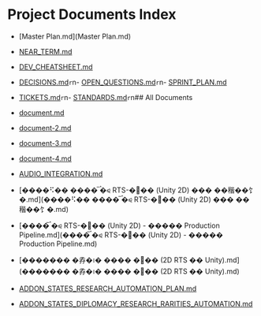 # Project Documents Index

- [Master Plan.md](Master Plan.md)
- [NEAR_TERM.md](NEAR_TERM.md)
- [DEV_CHEATSHEET.md](DEV_CHEATSHEET.md)
- [DECISIONS.md](DECISIONS.md)`r`n- [OPEN_QUESTIONS.md](OPEN_QUESTIONS.md)`r`n- [SPRINT_PLAN.md](SPRINT_PLAN.md)

- [TICKETS.md](TICKETS.md)`r`n- [STANDARDS.md](STANDARDS.md)`r`n## All Documents

- [document.md](document.md)
- [document-2.md](document-2.md)
- [document-3.md](document-3.md)
- [document-4.md](document-4.md)
- [AUDIO_INTEGRATION.md](AUDIO_INTEGRATION.md)
- [����⠫�� ���� ࠧࠡ�⪨ RTS-�஥�� (Unity 2D) ��� ��稭��饣�.md](����⠫�� ���� ࠧࠡ�⪨ RTS-�஥�� (Unity 2D) ��� ��稭��饣�.md)
- [���� ࠧࠡ�⪨ RTS-�஥�� (Unity 2D) - ����� Production Pipeline.md](���� ࠧࠡ�⪨ RTS-�஥�� (Unity 2D) - ����� Production Pipeline.md)
- [������� �孨�᪨� ���� �஥�� (2D RTS �� Unity).md](������� �孨�᪨� ���� �஥�� (2D RTS �� Unity).md)


- [ADDON_STATES_RESEARCH_AUTOMATION_PLAN.md](ADDON_STATES_RESEARCH_AUTOMATION_PLAN.md)
- [ADDON_STATES_DIPLOMACY_RESEARCH_RARITIES_AUTOMATION.md](ADDON_STATES_DIPLOMACY_RESEARCH_RARITIES_AUTOMATION.md)
